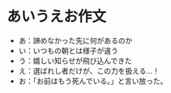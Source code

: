 # あいうえお作文
- あ：諦めなかった先に何があるのか
- い：いつもの朝とは様子が違う
- う：嬉しい知らせが飛び込んできた
- え：選ばれし者だけが、この力を扱える…！
- お：「お前はもう死んでいる。」と言い放った。
